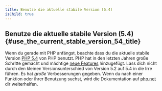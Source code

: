 ```yaml
---
title: Benutze die aktuelle stabile Version (5.4)
isChild: true
---
```


## Benutze die aktuelle stabile Version (5.4) {#use_the_current_stable_version_54_title}

Wenn du gerade mit PHP anfängst, beachte dass du die aktuelle stabile Version [PHP 5.4][php-release] von PHP benutzt. PHP hat in den letzten Jahren große Schritte gemacht und mächtige [neue Features](#language_highlights) hinzugefügt. Lass dich nicht durch den kleinen Versionsunterschied von Version 5.2 auf 5.4 in die Irre führen. Es hat _große_ Verbesserungen gegeben. Wenn du nach einer Funktion oder ihrer Benutzung suchst, wird die Dokumentation auf [php.net][php-docs] dir weiterhelfen.

[php-release]: http://www.php.net/downloads.php
[php-docs]: http://www.php.net/manual/en/
